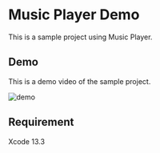 Music Player Demo
====

This is a sample project using Music Player.

## Demo

This is a demo video of the sample project.

![demo](https://user-images.githubusercontent.com/15685633/159834456-eaf6171b-6d63-4715-b7ca-1605439497e2.gif)

## Requirement
Xcode 13.3